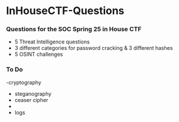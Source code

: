 # InHouseCTF-Questions
### Questions for the SOC Spring 25 in House CTF

- 5 Threat Intelligence questions
- 3 different categories for password cracking & 3 different hashes
- 5 OSINT challenges

### To Do 
-cryptography
  - steganography
  - ceaser cipher
  - 
- logs 
